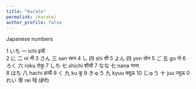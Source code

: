 ```yaml
---
title: "Karate"
permalink: /karate/
author_profile: false
---
```




Japanese numbers


1	いち 	 一   ichi	इची		
2	に       二	  ni 	नी
3	さん   	 三   san	सान
4	し      	 四   shi	शी
5	よん   	 四   yon	योन
5	ご       五	  go	गो 
6	ろく     六   roku	रोकु
7	しち     七   shichi	शीची 
7	なな   	 七   nana	नाना	
8	はち   	 八   hachi	हाची
9	く     	 九   ku		कू
9	きゅう 	 九   kyuu	क्यूऊ 
10	じゅう 	 十   juu	ज्यूऊ
0	れい   	 零   rei	रेई (झेरो)

